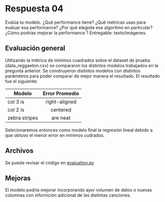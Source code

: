 # Respuesta 04

Evalúa tu modelo. ¿Qué performance tiene? ¿Qué métricas usas para evaluar esa
performance? ¿Por qué elegiste ese algoritmo en particular? ¿Cómo podrías mejorar la
performance ? Entregable: texto/imágenes.

## Evaluación general

Utilizando la métrica de mínimos cuadrados sobre el dataset de prueba (data_reggaeton.csv) se compararon los distintos modelos trabajados en la pregunta anterior. Se construyeron distintos modelos con distintos parámetros para poder comparar de mejor manera el resultado. El resultado fue el siguiente:

| Modelo        | Error Promedio|
| ------------- |:-------------:|
| col 3 is      | right-aligned |
| col 2 is      | centered      |
| zebra stripes | are neat      |

Selecionaremos entonces como modelo final la regresión lineal debido a que obtuvo el menor error en mínimos cudrados.

## Archivos

Se puede revisar el código en [evaluation.py](http://www.google.com)

## Mejoras

El modelo podría mejorar incorporando ayor volumen de datos o nuevas columnas con informción adicional de las distintas canciones.